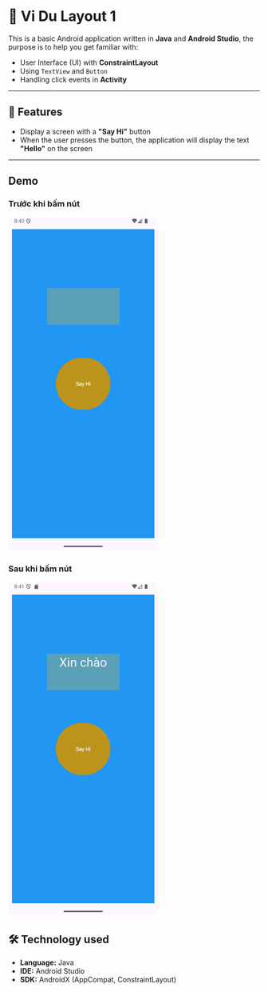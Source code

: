 # 📱 Vi Du Layout 1

This is a basic Android application written in **Java** and **Android Studio**, the purpose is to help you get familiar with:
- User Interface (UI) with **ConstraintLayout**
- Using `TextView` and `Button`
- Handling click events in **Activity**

---

## 🚀 Features
- Display a screen with a **"Say Hi"** button
- When the user presses the button, the application will display the text **"Hello"** on the screen

---

## Demo

### Trước khi bấm nút
<img src="image/before.png" alt="Before click" width="300"/>

### Sau khi bấm nút
<img src="image/after.png" alt="After click" width="300"/>

## 🛠️ Technology used
- **Language:** Java
- **IDE:** Android Studio
- **SDK:** AndroidX (AppCompat, ConstraintLayout) 
